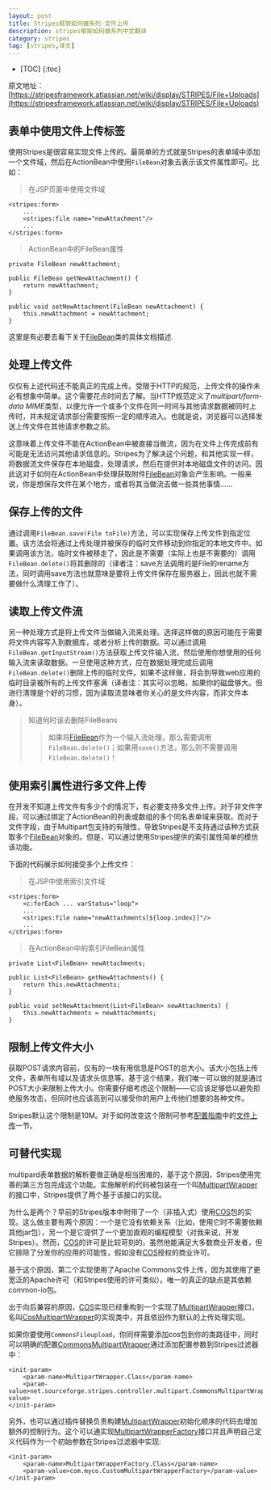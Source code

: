 ```yaml
---
layout: post
title: Stripes框架如何做系列-文件上传
description: stripes框架如何做系列中文翻译
category: stripes
tag: [stripes,译文]
---
```


* [TOC]
{:toc}

原文地址：[https://stripesframework.atlassian.net/wiki/display/STRIPES/File+Uploads](https://stripesframework.atlassian.net/wiki/display/STRIPES/File+Uploads)


## 表单中使用文件上传标签

使用Stripes是很容易实现文件上传的。最简单的方式就是Stripes的表单域中添加一个文件域，然后在ActionBean中使用`FileBean`对象去表示该文件属性即可。比如：

> 在JSP页面中使用文件域
>
	<stripes:form>
	    ...
	    <stripes:file name="newAttachment"/>
	    ...
	</stripes:form>

> ActionBean中的FileBean属性
>
	private FileBean newAttachment;
>	 
	public FileBean getNewAttachment() {
	    return newAttachment;
	}
>	 
	public void setNewAttachment(FileBean newAttachment) {
	    this.newAttachment = newAttachment;
	}


这里是有必要去看下关于[FileBean]类的具体文档描述.


## 处理上传文件

仅仅有上述代码还不能真正的完成上传。受限于HTTP的规范，上传文件的操作未必有想象中简单。这个需要花点时间去了解。当HTTP规范定义了*multipart/form-data MIME*类型，以便允许一个或多个文件在同一时间与其他请求数据被同时上传时，并未规定请求部分需要按照一定的顺序进入。也就是说，浏览器可以选择发送上传文件在其他请求参数之前。

这意味着上传文件不能在ActionBean中被直接当做流，因为在文件上传完成前有可能是无法访问其他请求信息的。Stripes为了解决这个问题，和其他实现一样，将数据流文件保存在本地磁盘，处理请求，然后在提供对本地磁盘文件的访问。因此这对于如何在ActionBean中处理获取附件[FileBean]对象会产生影响。一般来说，你是想保存文件在某个地方，或者将其当做流去做一些其他事情……


## 保存上传的文件

通过调用`FileBean.save(File toFile)`方法，可以实现保存上传文件到指定位置。该方法会将通过上传处理并被保存的临时文件移动到你指定的本地文件中。如果调用该方法，临时文件被移走了，因此是不需要（实际上也是不需要的）调用`FileBean.delete()`将其删除的（译者注：save方法调用的是File的rename方法，同时调用save方法也就意味是要将上传文件保存在服务器上，因此也就不需要做什么清理工作了）。

## 读取上传文件流

另一种处理方式是将上传文件当做输入流来处理。选择这样做的原因可能在于需要将文件内容写入到数据库，或者分析上传的数据。可以通过调用`FileBean.getInputStream()`方法获取上传文件输入流，然后使用你想使用的任何输入流来读取数据。一旦使用这种方式，应在数据处理完成后调用`FileBean.delete()`删除上传的临时文件。如果不这样做，将会到导致web应用的临时目录被所有的上传文件塞满（译者注：其实可以忽略，如果你的磁盘够大。但进行清理是个好的习惯，因为读取流意味者你关心的是文件内容，而非文件本身）。

> 知道何时该去删除FileBeans
>
> > 如果将[FileBean]作为一个输入流处理，那么需要调用`FileBean.delete()`；如果用`save()`方法，那么则不需要调用`FileBean.delete()`！

## 使用索引属性进行多文件上传

在开发不知道上传文件有多少个的情况下，有必要支持多文件上传。对于非文件字段，可以通过绑定了ActionBean的列表或数组的多个同名表单域来获取。而对于文件字段，由于Multipart包支持的有限性，导致Stripes是不支持通过该种方式获取多个[FileBean]对象的。但是，可以通过使用Stripes提供的索引属性简单的模仿该功能。

下面的代码展示如何接受多个上传文件：

> 在JSP中使用索引文件域
>
	<stripes:form>
	    <c:forEach ... varStatus="loop">
	    ...
	    <stripes:file name="newAttachments[${loop.index}]"/>
	    ...
	</stripes:form>

> 在ActionBean中的索引FileBean属性
>
	private List<FileBean> newAttachments;
>	 
	public List<FileBean> getNewAttachments() {
	    return this.newAttachments;
	}
>	 
	public void setNewAttachment(List<FileBean> newAttachments) {
	    this.newAttachments = newAttachments;
	}

## 限制上传文件大小

获取POST请求内容前，仅有的一块有用信息是POST的总大小。该大小包括上传文件，表单所有域以及请求头信息等。基于这个结果，我们唯一可以做的就是通过POST大小来限制上传大小。你需要仔细考虑这个限制——它应该足够低以避免拒绝服务攻击，但同时也应该高到可以接受你的用户上传他们想要的各种文件。

Stripes默认这个限制是10M。对于如何改变这个限制可参考[配置指南](https://stripesframework.atlassian.net/wiki/display/STRIPES/Configuration+Reference)中的[文件上传](https://stripesframework.atlassian.net/wiki/display/STRIPES/Configuration+Reference)一节。


## 可替代实现

multipard表单数据的解析要做正确是相当困难的，基于这个原因，Stripes使用完善的第三方包完成这个功能。实施解析的代码被包装在一个叫[MultipartWrapper]的接口中，Stripes提供了两个基于该接口的实现。

为什么是两个？早前的Stripes版本中附带了一个（非插入式）使用[COS]包的实现。这么做主要有两个原因：一个是它没有依赖关系（比如，使用它时不需要依赖其他jar包），另一个是它提供了一个更加直观的编程模型（对我来说，开发Stripes）。然而，[COS]的许可是比较苛刻的，虽然他能满足大多数商业开发者，但它排除了分发你的应用的可能性，假如没有[COS]授权的商业许可。

基于这个原因，第二个实现使用了Apache Commons文件上传，因为其使用了更宽泛的Apache许可（和Stripes使用的许可类似）。唯一的真正的缺点是其依赖common-io包。

出于向后兼容的原因，[COS]实现已经重构到一个实现了[MultipartWrapper]接口，名叫[CosMultipartWrapper]的实现类中，并且依旧作为默认的上传处理实现。

如果你要使用`CommonsFileupload`，你同样需要添加cos包到你的类路径中，同时可以明确的配置[CommonsMultipartWrapper]通过添加配置参数到Stripes过滤器中：

	<init-param>
	    <param-name>MultipartWrapper.Class</param-name>
	    <param-value>net.sourceforge.stripes.controller.multipart.CommonsMultipartWrapper</param-value>
	</init-param>

另外，也可以通过插件替换负责构建[MultipartWrapper]初始化顺序的代码去增加额外的控制行为。这个可以通实现[MultipartWrapperFactory]接口并且声明自己定义代码作为一个初始参数在Stripes过滤器中实现:
 

	<init-param>
	    <param-name>MultipartWrapperFactory.Class</param-name>
	    <param-value>com.myco.CustomMultipartWrapperFactory</param-value>
	</init-param>



[FileBean]: http://stripes.sourceforge.net/docs/current/javadoc/net/sourceforge/stripes/action/FileBean.html
[MultipartWrapper]:http://stripes.sourceforge.net/docs/current/javadoc/net/sourceforge/stripes/controller/multipart/MultipartWrapper.html 
[COS]: http://servlets.com/cos/
[CosMultipartWrapper]: http://stripes.sourceforge.net/docs/current/javadoc/net/sourceforge/stripes/controller/multipart/CommonsMultipartWrapper.html
[MultipartWrapperFactory]: http://stripes.sourceforge.net/docs/current/javadoc/net/sourceforge/stripes/controller/multipart/MultipartWrapperFactory.html
[CommonsMultipartWrapper]: http://stripes.sourceforge.net/docs/current/javadoc/net/sourceforge/stripes/controller/multipart/CommonsMultipartWrapper.html